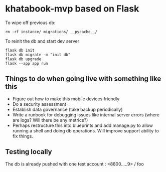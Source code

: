# khatabook-mvp based on Flask

To wipe off previous db:
```
rm -rf instance/ migrations/ __pycache__/
```

To reinit the db and start dev server
```
flask db init
flask db migrate -m "init db"
flask db upgrade
flask --app app run
```

## Things to do when going live with something like this

* Figure out how to make this mobile devices friendly
* Do a security assessment
* Establish data governance (take backup periodically)
* Write a runbook for debugging issues like internal server errors (where are logs? Will there be any metrics?)
* Perhaps restructure this into blueprints and add manage.py to allow running a shell and doing db operations. Will improve support ability to fix things.

## Testing locally
The db is already pushed with one test account : <8800.....9> / foo
